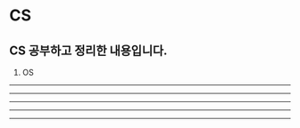 # CS
CS 공부하고 정리한 내용입니다.
------------------------
1. OS

- - -
----------------------------------------------

* * *
***
*****
